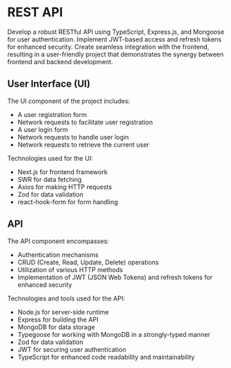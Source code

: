 
# REST API

Develop a robust RESTful API using TypeScript, Express.js, and Mongoose for user authentication. Implement JWT-based access and refresh tokens for enhanced security. Create seamless integration with the frontend, resulting in a user-friendly project that demonstrates the synergy between frontend and backend development.

## User Interface (UI)
The UI component of the project includes:

- A user registration form
- Network requests to facilitate user registration
- A user login form
- Network requests to handle user login
- Network requests to retrieve the current user

Technologies used for the UI:

- Next.js for frontend framework
- SWR for data fetching
- Axios for making HTTP requests
- Zod for data validation
- react-hook-form for form handling

## API
The API component encompasses:

- Authentication mechanisms
- CRUD (Create, Read, Update, Delete) operations
- Utilization of various HTTP methods
- Implementation of JWT (JSON Web Tokens) and refresh tokens for enhanced security

Technologies and tools used for the API:

- Node.js for server-side runtime
- Express for building the API
- MongoDB for data storage
- Typegoose for working with MongoDB in a strongly-typed manner
- Zod for data validation
- JWT for securing user authentication
- TypeScript for enhanced code readability and maintainability
